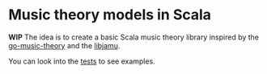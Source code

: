 # Music theory models in Scala

**WIP**
The idea is to create a basic Scala music theory library inspired by the [go-music-theory](https://github.com/go-music-theory/music-theory) 
and the [libjamu](https://github.com/francoiscabrol/libjamu).

You can look into the [tests](https://github.com/francoiscabrol/scala-music-theory/tree/master/src/test/scala/com/francoiscabrol/music/theory)
to see examples.

